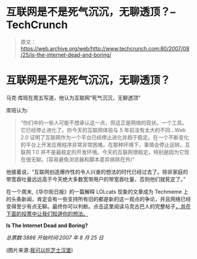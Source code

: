 # 互联网是不是死气沉沉，无聊透顶？–TechCrunch

> 原文：<https://web.archive.org/web/http://www.techcrunch.com:80/2007/08/25/is-the-internet-dead-and-boring/>

# 互联网是不是死气沉沉，无聊透顶？

马克·库班在周五写道，他认为互联网“死气沉沉，无聊透顶”

库班认为:

> “你们中的一些人可能不想承认这一点，但这正是网络的现状。一个工具。它已经停止进化了。你今天的互联网体验与 5 年前没有太大的不同…Web 2.0 证明了互联网作为一个平台已经停止进化并趋于稳定。在一个不断变化的平台上开发应用程序非常非常困难。在那种环境下，事情会停止运转。互联网 1.0 并不是最稳定的开发环境。今天的互联网很稳定，特别是因为它现在很无聊。(容易避免浏览器和脚本差异排除在外)”

他接着说，“互联网创造爆炸性的令人兴奋的想法的时代已经过去了。除非家庭的带宽吞吐量远远高于今天绝大多数宽带用户的带宽吞吐量，否则他们就死定了。”

在一个周末,《华尔街日报》的一篇解释 LOLcats 现象的文章成为 Techmeme 上的头条新闻，肯定会有一些支持所有旧的都是新的这一观点的争论，并且网络已经变得至少有点无聊。最终你可以判断。点击这里阅读马克古巴人的完整帖子[，并在下面的投票中让我们知道你的想法。](https://web.archive.org/web/20210411132654/http://www.blogmaverick.com/2007/08/24/the-internet-is-dead-and-boring/)

**Is The Internet Dead and Boring?**

*总票数:3886*
*开始时间:2007 年 8 月 25 日*

(图片来源:[我可以吃芝士汉堡](https://web.archive.org/web/20210411132654/http://icanhascheezburger.com/tag/yawn/))